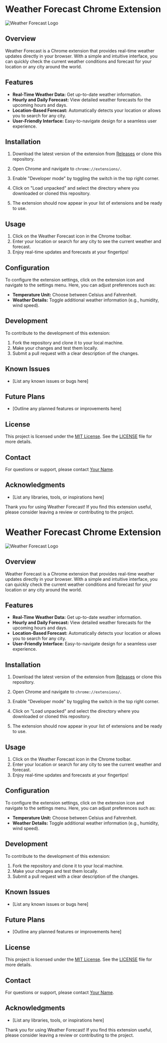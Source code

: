 # Weather Forecast Chrome Extension

![Weather Forecast Logo](link-to-your-logo-image) <!-- Optional: Add an image of your extension or logo -->

## Overview

Weather Forecast is a Chrome extension that provides real-time weather updates directly in your browser. With a simple and intuitive interface, you can quickly check the current weather conditions and forecast for your location or any city around the world.

## Features

- **Real-Time Weather Data:** Get up-to-date weather information.
- **Hourly and Daily Forecast:** View detailed weather forecasts for the upcoming hours and days.
- **Location-Based Forecast:** Automatically detects your location or allows you to search for any city.
- **User-Friendly Interface:** Easy-to-navigate design for a seamless user experience.

## Installation

1. Download the latest version of the extension from [Releases](link-to-releases-page) or clone this repository.

2. Open Chrome and navigate to `chrome://extensions/`.

3. Enable "Developer mode" by toggling the switch in the top right corner.

4. Click on "Load unpacked" and select the directory where you downloaded or cloned this repository.

5. The extension should now appear in your list of extensions and be ready to use.

## Usage

1. Click on the Weather Forecast icon in the Chrome toolbar.
2. Enter your location or search for any city to see the current weather and forecast.
3. Enjoy real-time updates and forecasts at your fingertips!

## Configuration

To configure the extension settings, click on the extension icon and navigate to the settings menu. Here, you can adjust preferences such as:

- **Temperature Unit:** Choose between Celsius and Fahrenheit.
- **Weather Details:** Toggle additional weather information (e.g., humidity, wind speed).

## Development

To contribute to the development of this extension:

1. Fork the repository and clone it to your local machine.
2. Make your changes and test them locally.
3. Submit a pull request with a clear description of the changes.

## Known Issues

- [List any known issues or bugs here]

## Future Plans

- [Outline any planned features or improvements here]

## License

This project is licensed under the [MIT License](LICENSE). See the [LICENSE](LICENSE) file for more details.

## Contact

For questions or support, please contact [Your Name](mailto:your-email@example.com).

## Acknowledgments

- [List any libraries, tools, or inspirations here]

Thank you for using Weather Forecast! If you find this extension useful, please consider leaving a review or contributing to the project.

# Weather Forecast Chrome Extension

![Weather Forecast Logo](link-to-your-logo-image) <!-- Optional: Add an image of your extension or logo -->

## Overview

Weather Forecast is a Chrome extension that provides real-time weather updates directly in your browser. With a simple and intuitive interface, you can quickly check the current weather conditions and forecast for your location or any city around the world.

## Features

- **Real-Time Weather Data:** Get up-to-date weather information.
- **Hourly and Daily Forecast:** View detailed weather forecasts for the upcoming hours and days.
- **Location-Based Forecast:** Automatically detects your location or allows you to search for any city.
- **User-Friendly Interface:** Easy-to-navigate design for a seamless user experience.

## Installation

1. Download the latest version of the extension from [Releases](link-to-releases-page) or clone this repository.

2. Open Chrome and navigate to `chrome://extensions/`.

3. Enable "Developer mode" by toggling the switch in the top right corner.

4. Click on "Load unpacked" and select the directory where you downloaded or cloned this repository.

5. The extension should now appear in your list of extensions and be ready to use.

## Usage

1. Click on the Weather Forecast icon in the Chrome toolbar.
2. Enter your location or search for any city to see the current weather and forecast.
3. Enjoy real-time updates and forecasts at your fingertips!

## Configuration

To configure the extension settings, click on the extension icon and navigate to the settings menu. Here, you can adjust preferences such as:

- **Temperature Unit:** Choose between Celsius and Fahrenheit.
- **Weather Details:** Toggle additional weather information (e.g., humidity, wind speed).

## Development

To contribute to the development of this extension:

1. Fork the repository and clone it to your local machine.
2. Make your changes and test them locally.
3. Submit a pull request with a clear description of the changes.

## Known Issues

- [List any known issues or bugs here]

## Future Plans

- [Outline any planned features or improvements here]

## License

This project is licensed under the [MIT License](LICENSE). See the [LICENSE](LICENSE) file for more details.

## Contact

For questions or support, please contact [Your Name](mailto:your-email@example.com).

## Acknowledgments

- [List any libraries, tools, or inspirations here]

Thank you for using Weather Forecast! If you find this extension useful, please consider leaving a review or contributing to the project.

